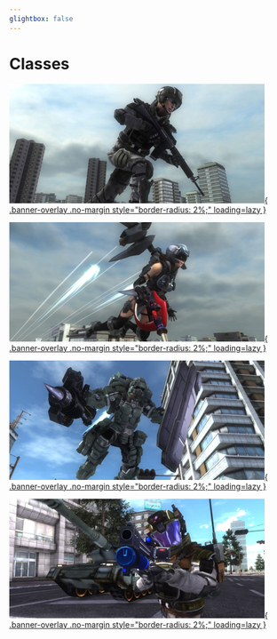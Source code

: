 ```yaml
---
glightbox: false
---
```


<style>
  .md-content__button {
    display: none;
  }
</style>

# Classes

<p markdown>

  [![Ranger](../images/classes/ranger/ranger.png){ .banner-overlay .no-margin style="border-radius: 2%;" loading=lazy }](ranger.md)

  [![Wing Diver](../images/classes/wingdiver/diver05.png){ .banner-overlay .no-margin style="border-radius: 2%;" loading=lazy }](wing_diver.md)

  [![Fencer](../images/classes/fencer/fencer10.png){ .banner-overlay .no-margin style="border-radius: 2%;" loading=lazy }](fencer.md)

  [![Air Raider](../images/classes/airraider/air_raider07.png){ .banner-overlay .no-margin style="border-radius: 2%;" loading=lazy }](air_raider.md)

</p>
